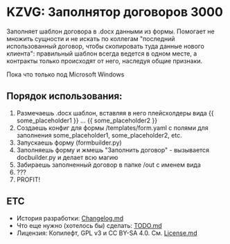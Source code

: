 # KZVG: Заполнятор договоров 3000

Заполняет шаблон договора в .docx данными из формы. Помогает не множить сущности и не искать по коллегам "последний использованный договор, чтобы скопировать туда данные нового клиента": правильный шаблон всегда ведется в одном месте, а контракты только происходят от него, наследуя общие признаки.

Пока что только под Microsoft Windows

## Порядок использования:

1. Размечаешь .docx шаблон, вставляя в него плейсхолдеры вида {{ some_placeholder1 }} ... {{ some_placeholder2 }}
2. Создаешь конфиг для формы /templates/form.yaml с полями для заполнения some_placeholder1, some_placeholder2, etc.
3. Запускаешь форму (formbuilder.py)
4. Заполняешь форму и жмешь "Заполнить договор" - вызывается docbuilder.py и делает всю магию
5. Забираешь заполненный договор в папке /out с именем вида
6. ???
7. PROFIT!

## ETC

- История разработки: [Changelog.md](CHANGELOG.md)
- Что еще нужно (хотелось бы) сделать: [TODO.md](TODO.md)
- Лицензия: Копилефт, GPL v3 и CC BY-SA 4.0. См. [License.md](LICENCE.md)
